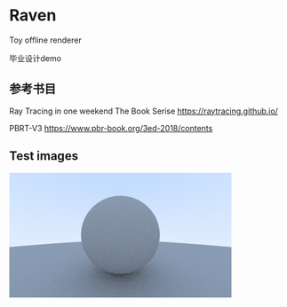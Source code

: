 # Raven
 Toy offline renderer

毕业设计demo

##	参考书目

Ray Tracing in one weekend The Book Serise     https://raytracing.github.io/

PBRT-V3   https://www.pbr-book.org/3ed-2018/contents

## Test images

![image](https://github.com/FrenchFries-With-Pepper/Raven/blob/main/results/test_img.jpg)